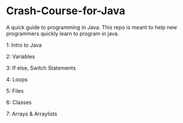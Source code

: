 # Crash-Course-for-Java
A quick guide to programming in Java. This repo is meant to help new programmers quickly learn to program in java.

1: Intro to Java

2: Variables

3: If else, Switch Statements

4: Loops

5: Files

6: Classes

7: Arrays & Arraylists
